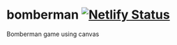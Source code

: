 # bomberman [![Netlify Status](https://api.netlify.com/api/v1/badges/9b6e30b9-c1de-4324-b9dc-6094c1841f72/deploy-status)](https://app.netlify.com/sites/bomberjs/deploys)

Bomberman game using canvas

